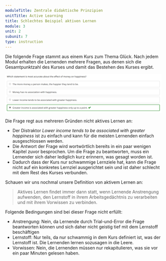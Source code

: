 ```yaml
---
moduleTitle: Zentrale didaktische Prinzipien
unitTitle: Active Learning
title: Schlechtes Beispiel aktiven Lernen
module: 3
unit: 2
subunit: 7
type: instruction
---
```


Die folgende Frage stammt aus einem Kurs zum Thema Glück. Nach jedem Modul erhalten die Lernenden mehrere Fragen, aus denen sich die Gesamtpunktzahl des Kurses und damit das Bestehen des Kurses ergibt. 

![](./bad_question.PNG)

Die Frage regt aus mehreren Gründen nicht aktives Lernen an:

* Der Distraktor *Lower income tends to be associated with greater happiness* ist zu einfach und kann für die meisten Lernenden einfach ausgeschlossen werden. 
* Die Antwort der Frage wird wortwörtlich bereits in ein paar wenigen Kapitel zuvor besprochen. Um die Frage zu beantworten, muss ein Lernender sich daher lediglich kurz erinnern, was gesagt worden ist.
* Dadurch dass der Kurs nur schwammige Lernziele hat, kann die Frage nicht auf ein konkretes Lernziel ausgerichtet sein und ist daher schlecht mit dem Rest des Kurses verbunden.

Schauen wir uns nochmal unsere Definition von aktivem Lernen an:

> Aktives Lernen findet immer dann statt, wenn Lernende Anstrengung aufwenden, den Lernstoff in ihrem Arbeitsgedächtnis zu verarbeiten und mit ihrem Vorwissen zu verbinden.

Folgende Bedingungen sind bei dieser Frage nicht erfüllt:

* Anstrengung: Nein, da Lernende durch Trial-und-Error die Frage beantworten können und sich daher nicht geistig tief mit dem Lernstoff beschäftigen
* Lernstoff: Nur teils, da nur schwammig in dem Kurs definiert ist, was der Lernstoff ist. Die Lernenden lernen sozusagen in die Leere.
* Vorwissen: Nein, die Lernenden müssen nur rekapitulieren, was sie vor ein paar Minuten gelesen haben.
